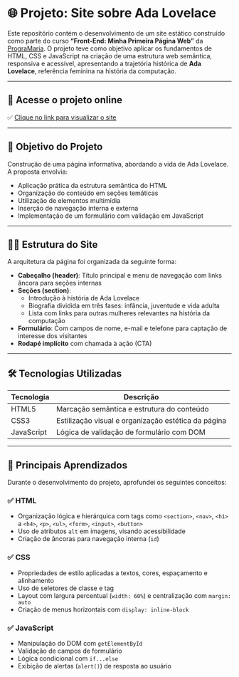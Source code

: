 # 🌐 Projeto: Site sobre Ada Lovelace

Este repositório contém o desenvolvimento de um site estático construído como parte do curso **“Front-End: Minha Primeira Página Web”** da [PrograMaria](https://www.programaria.org/). O projeto teve como objetivo aplicar os fundamentos de HTML, CSS e JavaScript na criação de uma estrutura web semântica, responsiva e acessível, apresentando a trajetória histórica de **Ada Lovelace**, referência feminina na história da computação.

---
## 🔗 Acesse o projeto online

✅ [Clique no link para visualizar o site](https://esther-nacimento.github.io/SiteAdaLovelace/)

---

## 🎯 Objetivo do Projeto

Construção de uma página informativa, abordando a vida de Ada Lovelace. A proposta envolvia:
- Aplicação prática da estrutura semântica do HTML
- Organização do conteúdo em seções temáticas
- Utilização de elementos multimídia
- Inserção de navegação interna e externa
- Implementação de um formulário com validação em JavaScript

---

## 👩‍💻 Estrutura do Site

A arquitetura da página foi organizada da seguinte forma:

- **Cabeçalho (header)**: Título principal e menu de navegação com links âncora para seções internas
- **Seções (section)**:
  - Introdução à história de Ada Lovelace
  - Biografia dividida em três fases: infância, juventude e vida adulta
  - Lista com links para outras mulheres relevantes na história da computação
- **Formulário**: Com campos de nome, e-mail e telefone para captação de interesse dos visitantes
- **Rodapé implícito** com chamada à ação (CTA)

---

## 🛠️ Tecnologias Utilizadas

| Tecnologia | Descrição |
|------------|-----------|
| HTML5 | Marcação semântica e estrutura do conteúdo |
| CSS3 | Estilização visual e organização estética da página |
| JavaScript  | Lógica de validação de formulário com DOM |

---

## 🧠 Principais Aprendizados

Durante o desenvolvimento do projeto, aprofundei os seguintes conceitos:

### ✅ HTML 
- Organização lógica e hierárquica com tags como `<section>`, `<nav>`, `<h1>` a `<h4>`, `<p>`, `<ul>`, `<form>`, `<input>`, `<button>`
- Uso de atributos `alt` em imagens, visando acessibilidade
- Criação de âncoras para navegação interna (`id`)

### ✅ CSS
- Propriedades de estilo aplicadas a textos, cores, espaçamento e alinhamento
- Uso de seletores de classe e tag
- Layout com largura percentual (`width: 60%`) e centralização com `margin: auto`
- Criação de menus horizontais com `display: inline-block`

### ✅ JavaScript 
- Manipulação do DOM com `getElementById`
- Validação de campos de formulário
- Lógica condicional com `if...else`
- Exibição de alertas (`alert()`) de resposta ao usuário

